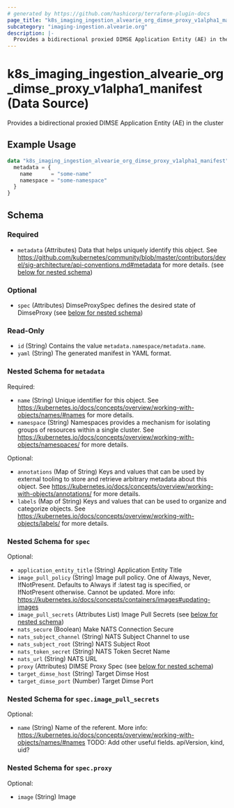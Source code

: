 ```yaml
---
# generated by https://github.com/hashicorp/terraform-plugin-docs
page_title: "k8s_imaging_ingestion_alvearie_org_dimse_proxy_v1alpha1_manifest Data Source - terraform-provider-k8s"
subcategory: "imaging-ingestion.alvearie.org"
description: |-
  Provides a bidirectional proxied DIMSE Application Entity (AE) in the cluster
---
```


# k8s_imaging_ingestion_alvearie_org_dimse_proxy_v1alpha1_manifest (Data Source)

Provides a bidirectional proxied DIMSE Application Entity (AE) in the cluster

## Example Usage

```terraform
data "k8s_imaging_ingestion_alvearie_org_dimse_proxy_v1alpha1_manifest" "example" {
  metadata = {
    name      = "some-name"
    namespace = "some-namespace"
  }
}
```

<!-- schema generated by tfplugindocs -->
## Schema

### Required

- `metadata` (Attributes) Data that helps uniquely identify this object. See https://github.com/kubernetes/community/blob/master/contributors/devel/sig-architecture/api-conventions.md#metadata for more details. (see [below for nested schema](#nestedatt--metadata))

### Optional

- `spec` (Attributes) DimseProxySpec defines the desired state of DimseProxy (see [below for nested schema](#nestedatt--spec))

### Read-Only

- `id` (String) Contains the value `metadata.namespace/metadata.name`.
- `yaml` (String) The generated manifest in YAML format.

<a id="nestedatt--metadata"></a>
### Nested Schema for `metadata`

Required:

- `name` (String) Unique identifier for this object. See https://kubernetes.io/docs/concepts/overview/working-with-objects/names/#names for more details.
- `namespace` (String) Namespaces provides a mechanism for isolating groups of resources within a single cluster. See https://kubernetes.io/docs/concepts/overview/working-with-objects/namespaces/ for more details.

Optional:

- `annotations` (Map of String) Keys and values that can be used by external tooling to store and retrieve arbitrary metadata about this object. See https://kubernetes.io/docs/concepts/overview/working-with-objects/annotations/ for more details.
- `labels` (Map of String) Keys and values that can be used to organize and categorize objects. See https://kubernetes.io/docs/concepts/overview/working-with-objects/labels/ for more details.


<a id="nestedatt--spec"></a>
### Nested Schema for `spec`

Optional:

- `application_entity_title` (String) Application Entity Title
- `image_pull_policy` (String) Image pull policy. One of Always, Never, IfNotPresent. Defaults to Always if :latest tag is specified, or IfNotPresent otherwise. Cannot be updated. More info: https://kubernetes.io/docs/concepts/containers/images#updating-images
- `image_pull_secrets` (Attributes List) Image Pull Secrets (see [below for nested schema](#nestedatt--spec--image_pull_secrets))
- `nats_secure` (Boolean) Make NATS Connection Secure
- `nats_subject_channel` (String) NATS Subject Channel to use
- `nats_subject_root` (String) NATS Subject Root
- `nats_token_secret` (String) NATS Token Secret Name
- `nats_url` (String) NATS URL
- `proxy` (Attributes) DIMSE Proxy Spec (see [below for nested schema](#nestedatt--spec--proxy))
- `target_dimse_host` (String) Target Dimse Host
- `target_dimse_port` (Number) Target Dimse Port

<a id="nestedatt--spec--image_pull_secrets"></a>
### Nested Schema for `spec.image_pull_secrets`

Optional:

- `name` (String) Name of the referent. More info: https://kubernetes.io/docs/concepts/overview/working-with-objects/names/#names TODO: Add other useful fields. apiVersion, kind, uid?


<a id="nestedatt--spec--proxy"></a>
### Nested Schema for `spec.proxy`

Optional:

- `image` (String) Image
